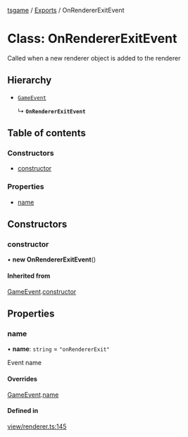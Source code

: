 [tsgame](../README.md) / [Exports](../modules.md) / OnRendererExitEvent

# Class: OnRendererExitEvent

Called when a new renderer object is added to the renderer

## Hierarchy

- [`GameEvent`](GameEvent.md)

  ↳ **`OnRendererExitEvent`**

## Table of contents

### Constructors

- [constructor](OnRendererExitEvent.md#constructor)

### Properties

- [name](OnRendererExitEvent.md#name)

## Constructors

### constructor

• **new OnRendererExitEvent**()

#### Inherited from

[GameEvent](GameEvent.md).[constructor](GameEvent.md#constructor)

## Properties

### name

• **name**: `string` = `"onRendererExit"`

Event name

#### Overrides

[GameEvent](GameEvent.md).[name](GameEvent.md#name)

#### Defined in

[view/renderer.ts:145](https://github.com/ashleycheung/tsgame/blob/dbeac6a/src/view/renderer.ts#L145)
